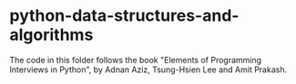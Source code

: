 # python-data-structures-and-algorithms

The code in this folder follows the book "Elements of Programming Interviews in Python", by Adnan Aziz, Tsung-Hsien Lee and Amit Prakash.
